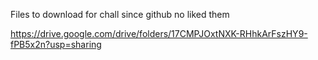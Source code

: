 Files to download for chall since github no liked them

https://drive.google.com/drive/folders/17CMPJOxtNXK-RHhkArFszHY9-fPB5x2n?usp=sharing
